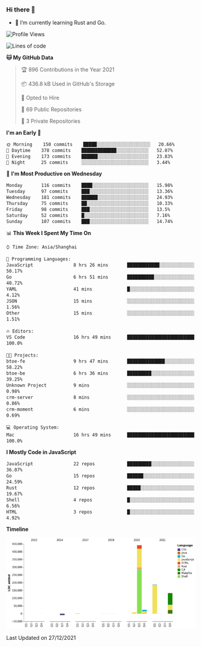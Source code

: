 ### Hi there 👋

- 🌱 I’m currently learning Rust and Go.

<!--START_SECTION:waka-->
![Profile Views](http://img.shields.io/badge/Profile%20Views-11-blue)

![Lines of code](https://img.shields.io/badge/From%20Hello%20World%20I%27ve%20Written-792%20Thousand%20lines%20of%20code-blue)

**🐱 My GitHub Data** 

> 🏆 896 Contributions in the Year 2021
 > 
> 📦 436.8 kB Used in GitHub's Storage 
 > 
> 💼 Opted to Hire
 > 
> 📜 69 Public Repositories 
 > 
> 🔑 3 Private Repositories  
 > 
**I'm an Early 🐤** 

```text
🌞 Morning    150 commits    █████░░░░░░░░░░░░░░░░░░░░   20.66% 
🌆 Daytime    378 commits    █████████████░░░░░░░░░░░░   52.07% 
🌃 Evening    173 commits    ██████░░░░░░░░░░░░░░░░░░░   23.83% 
🌙 Night      25 commits     ░░░░░░░░░░░░░░░░░░░░░░░░░   3.44%

```
📅 **I'm Most Productive on Wednesday** 

```text
Monday       116 commits    ████░░░░░░░░░░░░░░░░░░░░░   15.98% 
Tuesday      97 commits     ███░░░░░░░░░░░░░░░░░░░░░░   13.36% 
Wednesday    181 commits    ██████░░░░░░░░░░░░░░░░░░░   24.93% 
Thursday     75 commits     ██░░░░░░░░░░░░░░░░░░░░░░░   10.33% 
Friday       98 commits     ███░░░░░░░░░░░░░░░░░░░░░░   13.5% 
Saturday     52 commits     █░░░░░░░░░░░░░░░░░░░░░░░░   7.16% 
Sunday       107 commits    ███░░░░░░░░░░░░░░░░░░░░░░   14.74%

```


📊 **This Week I Spent My Time On** 

```text
⌚︎ Time Zone: Asia/Shanghai

💬 Programming Languages: 
JavaScript               8 hrs 26 mins       ████████████░░░░░░░░░░░░░   50.17% 
Go                       6 hrs 51 mins       ██████████░░░░░░░░░░░░░░░   40.72% 
YAML                     41 mins             █░░░░░░░░░░░░░░░░░░░░░░░░   4.12% 
JSON                     15 mins             ░░░░░░░░░░░░░░░░░░░░░░░░░   1.56% 
Other                    15 mins             ░░░░░░░░░░░░░░░░░░░░░░░░░   1.51%

🔥 Editors: 
VS Code                  16 hrs 49 mins      █████████████████████████   100.0%

🐱‍💻 Projects: 
btoe-fe                  9 hrs 47 mins       ██████████████░░░░░░░░░░░   58.22% 
btoe-be                  6 hrs 36 mins       █████████░░░░░░░░░░░░░░░░   39.25% 
Unknown Project          9 mins              ░░░░░░░░░░░░░░░░░░░░░░░░░   0.98% 
crm-server               8 mins              ░░░░░░░░░░░░░░░░░░░░░░░░░   0.86% 
crm-moment               6 mins              ░░░░░░░░░░░░░░░░░░░░░░░░░   0.69%

💻 Operating System: 
Mac                      16 hrs 49 mins      █████████████████████████   100.0%

```

**I Mostly Code in JavaScript** 

```text
JavaScript               22 repos            █████████░░░░░░░░░░░░░░░░   36.07% 
Go                       15 repos            ██████░░░░░░░░░░░░░░░░░░░   24.59% 
Rust                     12 repos            █████░░░░░░░░░░░░░░░░░░░░   19.67% 
Shell                    4 repos             █░░░░░░░░░░░░░░░░░░░░░░░░   6.56% 
HTML                     3 repos             █░░░░░░░░░░░░░░░░░░░░░░░░   4.92%

```


**Timeline**

![Chart not found](https://raw.githubusercontent.com/elton/elton/main/charts/bar_graph.png) 


 Last Updated on 27/12/2021
<!--END_SECTION:waka-->

<!--
**elton/elton** is a ✨ _special_ ✨ repository because its `README.md` (this file) appears on your GitHub profile.

Here are some ideas to get you started:

- 🔭 I’m currently working on ...
- 🌱 I’m currently learning ...
- 👯 I’m looking to collaborate on ...
- 🤔 I’m looking for help with ...
- 💬 Ask me about ...
- 📫 How to reach me: ...
- 😄 Pronouns: ...
- ⚡ Fun fact: ...
-->
